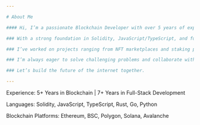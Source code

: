 ```yaml
---

# About Me

#### Hi, I’m a passionate Blockchain Developer with over 5 years of experience building decentralized applications (dApps), smart contracts, and Web3 integrations across Ethereum, Polygon, BSC, and more.

### With a strong foundation in Solidity, JavaScript/TypeScript, and full-stack development, I specialize in creating secure, efficient, and scalable blockchain solutions — from token contracts and NFT platforms to complex DeFi systems and DAO infrastructures.

### I’ve worked on projects ranging from NFT marketplaces and staking platforms to cross-chain token bridges and play-to-earn games. My approach combines technical excellence with a deep understanding of blockchain ecosystems and user experience.

### I’m always eager to solve challenging problems and collaborate with innovative teams. Whether you're launching a Web3 startup, need to audit a smart contract, or want to integrate crypto payments into your app — I'm here to help.

### Let’s build the future of the internet together.

---
```


Experience: 5+ Years in Blockchain | 7+ Years in Full-Stack Development

Languages: Solidity, JavaScript, TypeScript, Rust, Go, Python

Blockchain Platforms: Ethereum, BSC, Polygon, Solana, Avalanche
